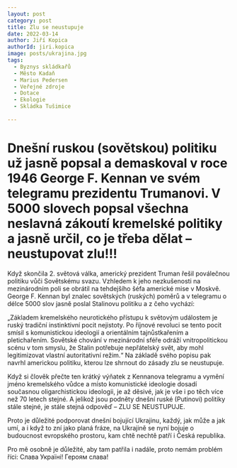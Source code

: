 ```yaml
---
layout: post
category: post
title: Zlu se neustupuje 
date: 2022-03-14
author: Jiří Kopica
authorId: jiri.kopica
image: posts/ukrajina.jpg
tags:
  - Byznys skládkařů
  - Město Kadaň
  - Marius Pedersen
  - Veřejné zdroje
  - Dotace
  - Ekologie
  - Skládka Tušimice
 
---
```


# Dnešní ruskou (sovětskou) politiku už jasně popsal a demaskoval v roce 1946 George F. Kennan ve svém telegramu prezidentu Trumanovi. V 5000 slovech popsal všechna neslavná zákoutí kremelské politiky a jasně určil, co je třeba dělat – neustupovat zlu!!! 

Když skončila 2. světová válka, americký prezident Truman řešil poválečnou politiku vůči Sovětskému svazu. Vzhledem k jeho nezkušenosti na mezinárodním poli se obrátil na tehdejšího šéfa americké mise v Moskvě. George F. Kennan byl znalec sovětských (ruských) poměrů a v telegramu o délce 5000 slov jasně poslal Stalinovu politiku a z čeho vychází:

„Základem kremelského neurotického přístupu k světovým událostem je ruský tradiční instinktivní pocit nejistoty. Po říjnové revoluci se tento pocit smísil s komunistickou ideologií a orientálním tajnůstkařením a pletichařením. Sovětské chování v mezinárodní sféře odráží vnitropolitickou scénu v tom smyslu, že Stalin potřebuje nepřátelský svět, aby mohl legitimizovat vlastní autoritativní režim.“ Na základě svého popisu pak navrhl americkou politiku, kterou lze shrnout do zásady zlu se neustupuje.

Když si člověk přečte ten krátký výňatek z Kennanova telegramu a vymění jméno kremelského vůdce a místo komunistické ideologie dosadí současnou oligarchistickou ideologii, je až děsivé, jak je vše i po těch více než 70 letech stejné. 
A jelikož jsou podněty dnešní ruské (Putinovi) politiky stále stejné, je stále stejná odpověď – ZLU SE NEUSTUPUJE. 

Proto je důležité podporovat dnešní bojující Ukrajinu, každý, jak může a jak umí, a i když to zní jako planá fráze, na Ukrajině se nyní bojuje o budoucnost evropského prostoru, kam chtě nechtě patří i Česká republika. 

Pro mě osobně je důležité, aby tam patřila i nadále, proto nemám problém říci: Слава Україні! Героям слава! 


